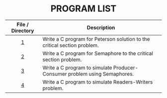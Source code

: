 <h1 align="center"> PROGRAM LIST </h1>

| File / Directory | Description |
|:---:|---|
| [1](Peterson.c) | Write a C program for Peterson solution to the critical section problem. |
| [2](Semaphore.c) | Write a C program for Semaphore to the critical section problem. |
| [3](producer_consumer.c) | Write a C program to simulate Producer-Consumer problem using Semaphores. |
| [4](readers_writers.c) | Write a C program to simulate Readers-Writers problem. |
